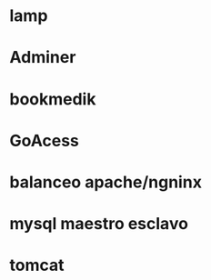 # lamp



# Adminer

# bookmedik


# GoAcess

# balanceo apache/ngninx



# mysql maestro esclavo

# tomcat

